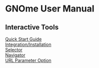 # GNOme User Manual
## Interactive Tools
[Quick Start Guide](./Browser.QuickStart.md)<br>
[Integration/Installation](./Browser.Installation.md)<br>
[Selector](./Browser.Selector.md)<br>
[Navigator](./Browser.Navigator.md)<br>
[URL Parameter Option](./Browser.URLParameters.md)<br>


